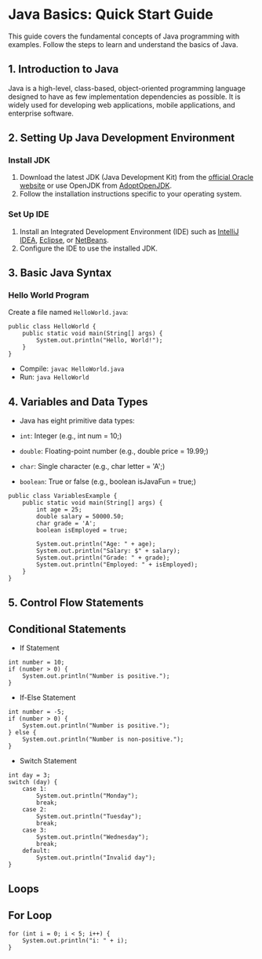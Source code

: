 # Java Basics: Quick Start Guide

This guide covers the fundamental concepts of Java programming with examples. Follow the steps to learn and understand the basics of Java.

## 1. Introduction to Java

Java is a high-level, class-based, object-oriented programming language designed to have as few implementation dependencies as possible. It is widely used for developing web applications, mobile applications, and enterprise software.

## 2. Setting Up Java Development Environment

### Install JDK

1. Download the latest JDK (Java Development Kit) from the [official Oracle website](https://www.oracle.com/java/technologies/javase-jdk11-downloads.html) or use OpenJDK from [AdoptOpenJDK](https://adoptium.net/).
2. Follow the installation instructions specific to your operating system.

### Set Up IDE

1. Install an Integrated Development Environment (IDE) such as [IntelliJ IDEA](https://www.jetbrains.com/idea/download/), [Eclipse](https://www.eclipse.org/downloads/), or [NetBeans](https://netbeans.apache.org/download/index.html).
2. Configure the IDE to use the installed JDK.

## 3. Basic Java Syntax

### Hello World Program

Create a file named `HelloWorld.java`:

```
public class HelloWorld {
    public static void main(String[] args) {
        System.out.println("Hello, World!");
    }
}
```

* Compile: `javac HelloWorld.java`
* Run: `java HelloWorld`

## 4. Variables and Data Types
* Java has eight primitive data types:

* `int`: Integer (e.g., int num = 10;)
* `double`: Floating-point number (e.g., double price = 19.99;)
* `char`: Single character (e.g., char letter = 'A';)
* `boolean`: True or false (e.g., boolean isJavaFun = true;)

```
public class VariablesExample {
    public static void main(String[] args) {
        int age = 25;
        double salary = 50000.50;
        char grade = 'A';
        boolean isEmployed = true;

        System.out.println("Age: " + age);
        System.out.println("Salary: $" + salary);
        System.out.println("Grade: " + grade);
        System.out.println("Employed: " + isEmployed);
    }
}
```

## 5. Control Flow Statements
## Conditional Statements
* If Statement
```
int number = 10;
if (number > 0) {
    System.out.println("Number is positive.");
}
```
* If-Else Statement
```
int number = -5;
if (number > 0) {
    System.out.println("Number is positive.");
} else {
    System.out.println("Number is non-positive.");
}
```
* Switch Statement
```
int day = 3;
switch (day) {
    case 1:
        System.out.println("Monday");
        break;
    case 2:
        System.out.println("Tuesday");
        break;
    case 3:
        System.out.println("Wednesday");
        break;
    default:
        System.out.println("Invalid day");
}
```
## Loops
## For Loop
```
for (int i = 0; i < 5; i++) {
    System.out.println("i: " + i);
}
```